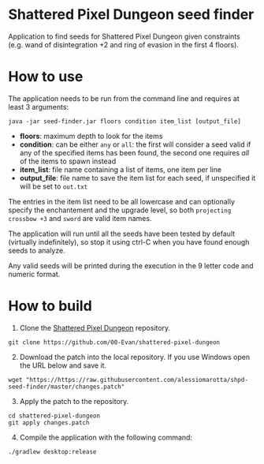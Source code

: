 # Shattered Pixel Dungeon seed finder

Application to find seeds for Shattered Pixel Dungeon given constraints (e.g. wand of disintegration +2 and ring of evasion in the first 4 floors).

# How to use

The application needs to be run from the command line and requires at least 3 arguments:

```
java -jar seed-finder.jar floors condition item_list [output_file]
```

- **floors**: maximum depth to look for the items
- **condition**: can be either `any` or `all`: the first will consider a seed valid if any of the specified items has been found, the second one requires _all_ of the items to spawn instead
- **item_list**: file name containing a list of items, one item per line
- **output_file**: file name to save the item list for each seed, if unspecified it will be set to `out.txt`

The entries in the item list need to be all lowercase and can optionally specify the enchantement and the upgrade level, so both `projecting crossbow +3` and `sword` are valid item names.

The application will run until all the seeds have been tested by default (virtually indefinitely), so stop it using ctrl-C when you have found enough seeds to analyze.

Any valid seeds will be printed during the execution in the 9 letter code and numeric format.

# How to build

1. Clone the [Shattered Pixel Dungeon](https://github.com/00-Evan/shattered-pixel-dungeon) repository.

```
git clone https://github.com/00-Evan/shattered-pixel-dungeon
```

2. Download the patch into the local repository. If you use Windows open the URL below and save it.

```
wget "https://https://raw.githubusercontent.com/alessiomarotta/shpd-seed-finder/master/changes.patch"
```

3. Apply the patch to the repository.

```
cd shattered-pixel-dungeon
git apply changes.patch
```

4. Compile the application with the following command:

```
./gradlew desktop:release
```
